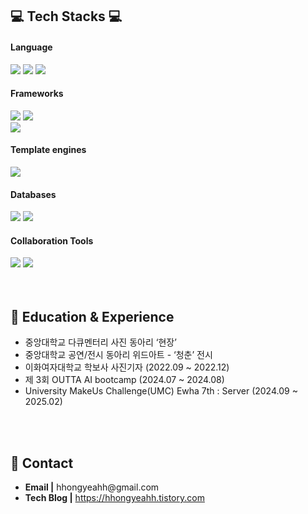 <div>
  <h2>💻 Tech Stacks 💻</h2>
    
  <h4>Language</h4>
    <img src="https://img.shields.io/badge/Java-F89820?style=for-the-badge&logo=OpenJDK&logoColor=white">
    <img src="https://img.shields.io/badge/C-00599C?style=for-the-badge&logo=C&logoColor=white">
    <img src="https://img.shields.io/badge/Python-4B8BBE?style=for-the-badge&logo=Python&logoColor=white">
    <br>
  
  <h4>Frameworks</h4>
    <img src="https://img.shields.io/badge/Spring-6DB33F?style=for-the-badge&logo=Spring&logoColor=white">
    <img src="https://img.shields.io/badge/Spring Boot-34A853?style=for-the-badge&logo=Spring Boot&logoColor=white">
    <br>
    <img src="https://img.shields.io/badge/Spring Security-3A6351?style=for-the-badge&logo=Spring Security&logoColor=white">
    <h4>Template engines</h4>
    <img src="https://img.shields.io/badge/Thymeleaf-005F0F?style=for-the-badge&logo=Thymeleaf&logoColor=white">
    <br>

  <h4>Databases</h4>
    <img src="https://img.shields.io/badge/MySQL-4479A1?style=for-the-badge&logo=MySQL&logoColor=white">
    <img src="https://img.shields.io/badge/H2-316192?style=for-the-badge&logo=H2&logoColor=white">
    <br>

  <h4>Collaboration Tools</h4>
    <img src="https://img.shields.io/badge/GitHub Actions-2088FF?style=for-the-badge&logo=GitHub Actions&logoColor=white">
    <img src="https://img.shields.io/badge/Git-E44C30?style=for-the-badge&logo=Git&logoColor=white">
</div>

</div>
<div>
  <br>
<div>
  <br>
  <h2>🔎 Education & Experience</h2>
  <ul>
    <li>중앙대학교 다큐멘터리 사진 동아리 ‘현장’</li>
    <li>중앙대학교 공연/전시 동아리 위드아트 - ‘청춘’ 전시</li>
    <li>이화여자대학교 학보사 사진기자 (2022.09 ~ 2022.12)</li>
    <li>제 3회 OUTTA AI bootcamp (2024.07 ~ 2024.08)</li>
    <li>University MakeUs Challenge(UMC) Ewha 7th : Server (2024.09 ~ 2025.02)</li>
  </ul>
</div>

<div>
  <br>
  <br>
  <h2>👋 Contact</h2>
  <ul>
    <li><b>Email |</b> hhongyeahh@gmail.com</li>
    <li><b>Tech Blog |</b> <a href="https://hhongyeahh.tistory.com">https://hhongyeahh.tistory.com</a></li>
  </ul>
</div>


